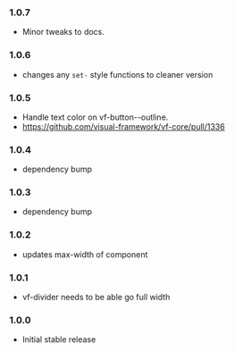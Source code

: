 ### 1.0.7

* Minor tweaks to docs.

### 1.0.6

* changes any `set-` style functions to cleaner version

### 1.0.5

* Handle text color on vf-button--outline.
* https://github.com/visual-framework/vf-core/pull/1336

### 1.0.4

* dependency bump

### 1.0.3

* dependency bump

### 1.0.2

* updates max-width of component

### 1.0.1

* vf-divider needs to be able go full width

### 1.0.0

* Initial stable release
